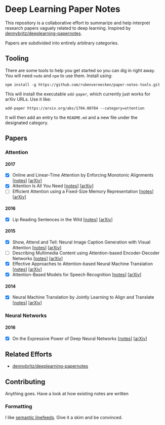# Deep Learning Paper Notes

This repository is a collaborative effort to summarize and help interpret research papers vaguely related to deep learning. Inspired by [dennybritz/deeplearning-papernotes](https://github.com/dennybritz/deeplearning-papernotes).

Papers are subdivided into entirely arbitrary categories.

## Tooling

There are some tools to help you get started so you can dig in right away. You will need `node` and `npm` to use them. Install using:

`npm install -g https://github.com/rubenvereecken/paper-notes-tools.git`

This will install the executable `add-paper`, which currently just works for arXiv URLs. Use it like:

`add-paper https://arxiv.org/abs/1704.00784 --category=attention`

It will then add an entry to the `README.md` and a new file under the designated category.

## Papers

### Attention

#### 2017

*   [x] Online and Linear-Time Attention by Enforcing Monotonic Alignments [[notes](attention/2017-raffel-online_and_linear_time_attention_by_enforcing_monotonic_alignments.md)] [[arXiv](https://arxiv.org/abs/1704.00784)]
*   [x] Attention Is All You Need [[notes](attention/2017-vaswani-attention_is_all_you_need.md)] [[arXiv](https://arxiv.org/abs/1706.03762)]
*   [ ] Efficient Attention using a Fixed-Size Memory Representation [[notes](attention/2017-britz-efficient_attention_using_a_fixed_size_memory_representation.md)] [[arXiv](https://arxiv.org/abs/1707.00110)]

#### 2016

*   [x] Lip Reading Sentences in the Wild [[notes](attention/2016-chung-lip_reading_sentences_in_the_wild.md)] [[arXiv](https://arxiv.org/abs/1611.05358)]

#### 2015

*   [x] Show, Attend and Tell: Neural Image Caption Generation with Visual Attention [[notes](attention/2015-xu-show_attend_and_tell_neural_image_caption_generation_with_visual_attention.md)] [[arXiv](https://arxiv.org/abs/1502.03044)]
*   [ ] Describing Multimedia Content using Attention-based Encoder-Decoder Networks [[notes](attention/2015-cho-describing_multimedia_content_using_attention_based_encoder_decoder_networks.md)] [[arXiv](https://arxiv.org/abs/1507.01053)]
*   [x] Effective Approaches to Attention-based Neural Machine Translation [[notes](attention/2015-luong-effective_approaches_to_attention_based_neural_machine_translation.md)] [[arXiv](https://arxiv.org/abs/1508.04025)]
*   [x] Attention-Based Models for Speech Recognition [[notes](attention/2015-chorowski-attention_based_models_for_speech_recognition.md)] [[arXiv](https://arxiv.org/abs/1506.07503)]

#### 2014

*   [x] Neural Machine Translation by Jointly Learning to Align and Translate [[notes](attention/2014-bahdanau-neural_machine_translation_by_jointly_learning_to_align_and_translate.md)] [[arXiv](https://arxiv.org/abs/1409.0473)]

### Neural Networks

#### 2016

*   [x] On the Expressive Power of Deep Neural Networks [[notes](neural-networks/2016-raghu-on_the_expressive_power_of_deep_neural_networks.md)] [[arXiv](https://arxiv.org/abs/1606.05336)]

## Related Efforts

*   [dennybritz/deeplearning-papernotes](https://github.com/dennybritz/deeplearning-papernotes)

## Contributing

Anything goes. Have a look at how existing notes are written

### Formatting

I like [semantic linefeeds](http://rhodesmill.org/brandon/2012/one-sentence-per-line/). Give it a skim and be convinced.
